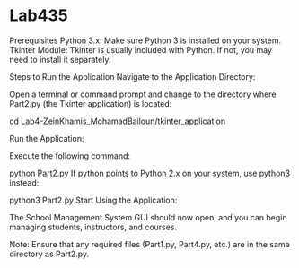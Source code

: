 # Lab435

Prerequisites
Python 3.x: Make sure Python 3 is installed on your system.
Tkinter Module: Tkinter is usually included with Python. If not, you may need to install it separately.

Steps to Run the Application
Navigate to the Application Directory:

Open a terminal or command prompt and change to the directory where Part2.py (the Tkinter application) is located:

cd Lab4-ZeinKhamis_MohamadBailoun/tkinter_application

Run the Application:

Execute the following command:

python Part2.py
If python points to Python 2.x on your system, use python3 instead:

python3 Part2.py
Start Using the Application:

The School Management System GUI should now open, and you can begin managing students, instructors, and courses.

Note: Ensure that any required files (Part1.py, Part4.py, etc.) are in the same directory as Part2.py.
